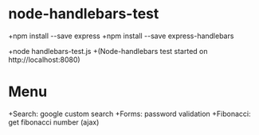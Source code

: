 # node-handlebars-test

+npm install --save express
+npm install --save express-handlebars

+node handlebars-test.js
+(Node-handlebars test started on http://localhost:8080)

# Menu
+Search: google custom search
+Forms: password validation
+Fibonacci: get fibonacci number (ajax)
